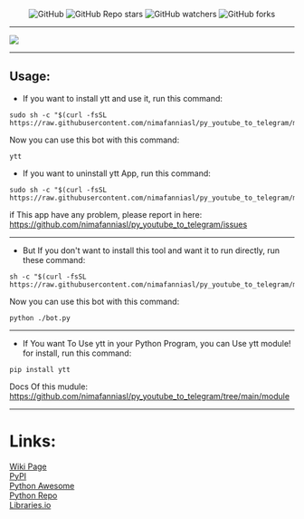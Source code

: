 <p align="center">
<img alt="GitHub" src="https://img.shields.io/github/license/nimafanniasl/py_youtube_to_telegram"> <img alt="GitHub Repo stars" src="https://img.shields.io/github/stars/nimafanniasl/py_youtube_to_telegram"> <img alt="GitHub watchers" src="https://img.shields.io/github/watchers/nimafanniasl/py_youtube_to_telegram?style=flat-square"> <img alt="GitHub forks" src="https://img.shields.io/github/forks/nimafanniasl/py_youtube_to_telegram">
</p>

--------------------

<img src="https://github.com/nimafanniasl/py_youtube_to_telegram/raw/main/Files/app_screenshot1.png">

----------------------

## Usage:

- If you want to install ytt and use it, run this command:
```
sudo sh -c "$(curl -fsSL https://raw.githubusercontent.com/nimafanniasl/py_youtube_to_telegram/main/installer/install.sh)"
```
Now you can use this bot with this command:
```
ytt
```

- If you want to uninstall ytt App, run this command:
```
sudo sh -c "$(curl -fsSL https://raw.githubusercontent.com/nimafanniasl/py_youtube_to_telegram/main/uninstaller/uninstall.sh)"
```
if This app have any problem, please report in here: https://github.com/nimafanniasl/py_youtube_to_telegram/issues

------------------

- But If you don't want to install this tool and want it to run directly, run these command:
```
sh -c "$(curl -fsSL https://raw.githubusercontent.com/nimafanniasl/py_youtube_to_telegram/main/installer/download.sh)"
```
Now you can use this bot with this command:
```
python ./bot.py
```
----------------------------

- If You want To Use ytt in your Python Program, you can Use ytt module! for install, run this command:
```
pip install ytt
```
Docs Of this mudule: https://github.com/nimafanniasl/py_youtube_to_telegram/tree/main/module

--------------------------
# Links:
<a href="https://github.com/nimafanniasl/py_youtube_to_telegram/wiki">Wiki Page</a> <br>
<a href="https://pypi.org/project/ytt/">PyPI</a>
<br>
<a href="https://pythonawesome.com/python-bot-for-send-videos-of-a-youtube-channel-to-a-telegram-group-channel-or-chat/">Python Awesome</a>
<br>
<a href="https://pythonrepo.com/repo/nimafanniasl-py_youtube_to_telegram">Python Repo</a>
<br>
<a href="https://libraries.io/pypi/ytt">Libraries.io</a>
